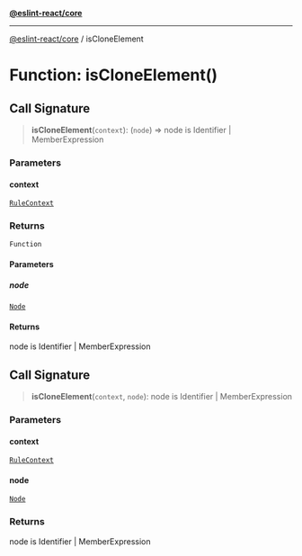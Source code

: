 [**@eslint-react/core**](../README.md)

***

[@eslint-react/core](../README.md) / isCloneElement

# Function: isCloneElement()

## Call Signature

> **isCloneElement**(`context`): (`node`) => node is Identifier \| MemberExpression

### Parameters

#### context

[`RuleContext`](../-internal-/type-aliases/RuleContext.md)

### Returns

`Function`

#### Parameters

##### node

[`Node`](../-internal-/type-aliases/Node.md)

#### Returns

node is Identifier \| MemberExpression

## Call Signature

> **isCloneElement**(`context`, `node`): node is Identifier \| MemberExpression

### Parameters

#### context

[`RuleContext`](../-internal-/type-aliases/RuleContext.md)

#### node

[`Node`](../-internal-/type-aliases/Node.md)

### Returns

node is Identifier \| MemberExpression
